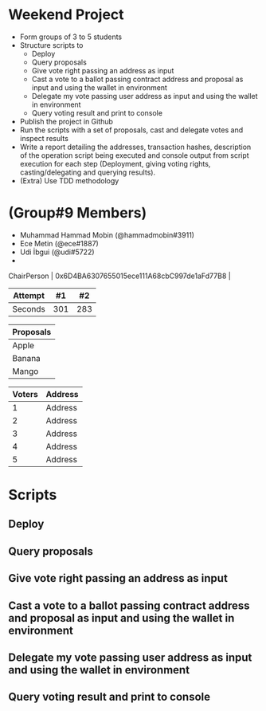 # Weekend Project
* Form groups of 3 to 5 students
* Structure scripts to
  * Deploy
  * Query proposals
  * Give vote right passing an address as input
  * Cast a vote to a ballot passing contract address and proposal as input and using the wallet in environment
  * Delegate my vote passing  user address as input and using the wallet in environment
  * Query voting result and print to console
* Publish the project in Github
* Run the scripts with a set of proposals, cast and delegate votes and inspect results
* Write a report detailing the addresses, transaction hashes, description of the operation script being executed and console output from script execution for each step (Deployment, giving voting rights, casting/delegating and querying results).
* (Extra) Use TDD methodology


# (Group#9 Members)
* Muhammad Hammad Mobin (@hammadmobin#3911)
* Ece Metin (@ece#1887)
* Udi İbgui (@udi#5722)
* 
ChairPerson | 0x6D4BA6307655015ece111A68cbC997de1aFd77B8 | 

| Attempt | #1 | #2 |
| :---: | :---: | :---: |
| Seconds | 301 | 283 |

| Proposals |
| --- | 
| Apple |
| Banana | 
| Mango |


| Voters | Address | 
| --- | --- | 
| 1 | Address |
| 2 | Address |
| 3 | Address |
| 4 | Address |
| 5 | Address |


# Scripts

## Deploy

## Query proposals

## Give vote right passing an address as input

## Cast a vote to a ballot passing contract address and proposal as input and using the wallet in environment

## Delegate my vote passing  user address as input and using the wallet in environment

## Query voting result and print to console
